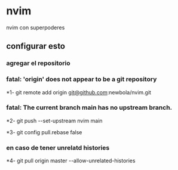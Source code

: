 # nvim
nvim con superpoderes

## configurar esto
### agregar el repositorio
### fatal: 'origin' does not appear to be a git repository
*1- git remote add origin git@github.com:newbola/nvim.git

### fatal: The current branch main has no upstream branch.
*2- git push --set-upstream nvim main

*3- git config pull.rebase false 

### en caso de tener unrelatd histories 
*4- git pull origin master --allow-unrelated-histories
